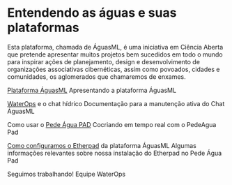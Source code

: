 <!-- TITLE: Wiki das Águas -->
<!-- SUBTITLE: Cocriar faz parte da cultura das águas -->

# Entendendo as águas e suas plataformas

Esta plataforma, chamada de ÁguasML, é uma iniciativa em Ciência Aberta que pretende apresentar muitos projetos bem sucedidos em todo o mundo para inspirar ações de planejamento, design e desenvolvimento de organizações associativas cibernéticas, assim como povoados, cidades e comunidades, os aglomerados que chamaremos de enxames. 

[Plataforma ÁguasML]
Apresentando a plataforma ÁguasML

[WaterOps] e o chat hídrico
Documentação para a manutenção ativa do Chat ÁguasML

Como usar o [Pede Água PAD]
Cocriando em tempo real com o PedeAgua Pad

[Como configuramos o Etherpad] da plataforma ÁguasML
Algumas informações relevantes sobre nossa instalação do Etherpad no Pede Água Pad


Seguimos trabalhando!
Equipe WaterOps


[Plataforma ÁguasML]:https://wiki.aguas.ml/aguasml
[WaterOps]:https://wiki.aguas.ml/plataforma/chat-das-aguas/waterchat
[Pede Água PAD]:https://wiki.aguas.ml/plataforma/pedeagua-pad/pedeaguas-pad
[Como configuramos o Etherpad]:https://wiki.aguas.ml/plataforma/pedeagua-pad/configurando-o-etherpad-no-pede-aguas-pad